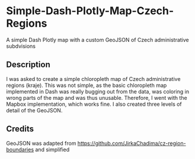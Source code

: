 # Simple-Dash-Plotly-Map-Czech-Regions
A simple Dash Plotly map with a custom GeoJSON of Czech administrative subdvisions

## Description
I was asked to create a simple chloropleth map of Czech administrative regions (kraje). This was not simple, as the basic chloropleth map implemented in Dash was really bugging out from the data, was coloring in wrong parts of the map and was thus unusable. Therefore, I went with the Mapbox implementation, which works fine. I also created three levels of detail of the GeoJSON.

## Credits
GeoJSON was adapted from https://github.com/JirkaChadima/cz-region-boundaries and simplified
